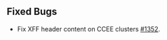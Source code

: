 ## Fixed Bugs

- Fix XFF header content on CCEE clusters [#1352](https://github.com/kyma-project/istio/pull/1352).
